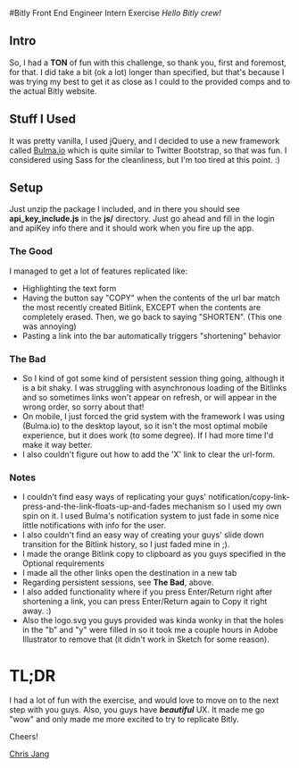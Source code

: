 #Bitly Front End Engineer Intern Exercise
*Hello Bitly crew!*

## Intro
So, I had a **TON** of fun with this challenge, so thank you, first and foremost, for that.
I did take a bit (ok a lot) longer than specified, but that's because I was trying my
best to get it as close as I could to the provided comps and to the actual Bitly website.

## Stuff I Used
It was pretty vanilla, I used jQuery, and I decided to use a new framework called
[Bulma.io](http://bulma.io) which is quite similar to Twitter Bootstrap, so that was fun.
I considered using Sass for the cleanliness, but I'm too tired at this point. :)

## Setup
Just unzip the package I included, and in there you should see **api_key_include.js** in the **js/**
directory. Just go ahead and fill in the login and apiKey info there and it should work
when you fire up the app.

### The Good
I managed to get a lot of features replicated like:
 + Highlighting the text form
 + Having the button say "COPY" when the contents of the url bar match the most
   recently created Bitlink, EXCEPT when the contents are completely erased. Then,
   we go back to saying "SHORTEN". (This one was annoying)
 + Pasting a link into the bar automatically triggers "shortening" behavior

### The Bad
 + So I kind of got some kind of persistent session thing going, although it is a bit
   shaky. I was struggling with asynchronous loading of the Bitlinks and so sometimes
   links won't appear on refresh, or will appear in the wrong order, so sorry about that!
 + On mobile, I just forced the grid system with the framework I was using (Bulma.io)
   to the desktop layout, so it isn't the most optimal mobile experience, but it does
   work (to some degree). If I had more time I'd make it way better.
 + I also couldn't figure out how to add the 'X' link to clear the url-form.

### Notes
 + I couldn't find easy ways of replicating your guys' notification/copy-link-press-and-the-link-floats-up-and-fades mechanism
   so I used my own spin on it. I used Bulma's notification system to just fade in
   some nice little notifications with info for the user.
 + I also couldn't find an easy way of creating your guys' slide down transition for
   the Bitlink history, so I just faded mine in ;).
 + I made the orange Bitlink copy to clipboard as you guys specified in the Optional requirements
 + I made all the other links open the destination in a new tab
 + Regarding persistent sessions, see **The Bad**, above.
 + I also added functionality where if you press Enter/Return right after shortening a link,
   you can press Enter/Return again to Copy it right away. :)
 + Also the logo.svg you guys provided was kinda wonky in that the holes in the "b" and "y" were
   filled in so it took me a couple hours in Adobe Illustrator to remove that (it didn't work in Sketch for some reason).

 # TL;DR
 I had a lot of fun with the exercise, and would love to move on to the next step with you guys.
 Also, you guys have ***beautiful*** UX. It made me go "wow" and only made me more
 excited to try to replicate Bitly.

 Cheers!
 
 [Chris Jang](http://chrisjang.com)
